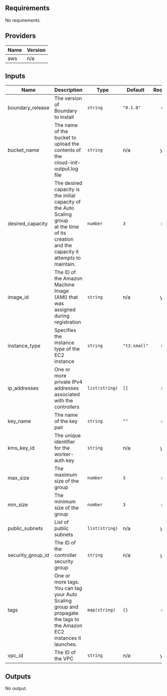 <!-- BEGINNING OF PRE-COMMIT-TERRAFORM DOCS HOOK -->
## Requirements

No requirements.

## Providers

| Name | Version |
|------|---------|
| aws | n/a |

## Inputs

| Name | Description | Type | Default | Required |
|------|-------------|------|---------|:--------:|
| boundary\_release | The version of Boundary to install | `string` | `"0.1.0"` | no |
| bucket\_name | The name of the bucket to upload the contents of the<br>cloud-init-output.log file | `string` | n/a | yes |
| desired\_capacity | The desired capacity is the initial capacity of the Auto Scaling group<br>at the time of its creation and the capacity it attempts to maintain. | `number` | `3` | no |
| image\_id | The ID of the Amazon Machine Image (AMI) that was assigned during registration | `string` | n/a | yes |
| instance\_type | Specifies the instance type of the EC2 instance | `string` | `"t3.small"` | no |
| ip\_addresses | One or more private IPv4 addresses associated with the controllers | `list(string)` | `[]` | no |
| key\_name | The name of the key pair | `string` | `""` | no |
| kms\_key\_id | The unique identifier for the worker-auth key | `string` | n/a | yes |
| max\_size | The maximum size of the group | `number` | `3` | no |
| min\_size | The minimum size of the group | `number` | `3` | no |
| public\_subnets | List of public subnets | `list(string)` | n/a | yes |
| security\_group\_id | The ID of the controller security group | `string` | n/a | yes |
| tags | One or more tags. You can tag your Auto Scaling group and propagate the tags to<br>the Amazon EC2 instances it launches. | `map(string)` | `{}` | no |
| vpc\_id | The ID of the VPC | `string` | n/a | yes |

## Outputs

No output.

<!-- END OF PRE-COMMIT-TERRAFORM DOCS HOOK -->
